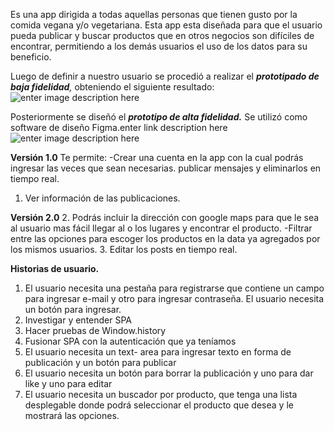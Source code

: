Es una app dirigida a todas aquellas personas que tienen gusto por la comida vegana y/o vegetariana.
Esta app esta diseñada para que el usuario pueda publicar y buscar productos que en otros negocios son difíciles de encontrar, permitiendo a los demás usuarios el uso de los datos para su beneficio.

 Luego de definir a nuestro usuario se procedió a realizar el _**prototipado de baja fidelidad**,_ obteniendo el siguiente resultado:
 ![enter image description here](https://lh3.googleusercontent.com/aDBM1_Zh8uoWdTpzXIde3OyYykhMfaHLQsf9xDqAHfNWqOScD3xocpaKrQnFUsBxaD6lA8bxDtHMJQ)
 
 Posteriormente se diseñó el _**prototipo de alta fidelidad.**_ Se utilizó como software de diseño Figma.enter link description here
 ![enter image description here](https://lh3.googleusercontent.com/1CZvaSo_CP1uWETHPfpXuMzyP21qEQqksE6D538O8kOxgv0IZkO6ym6CqJXjh48Y0dH7Yy6BcfEOdg)

 **Versión 1.0** 
  Te permite:
 -Crear una cuenta en la app con la cual podrás ingresar las veces que sean necesarias.
publicar mensajes y eliminarlos en tiempo real.
 1. Ver información de las publicaciones.
 
 **Versión 2.0**
 2. Podrás incluir la dirección con google maps para que le sea al usuario mas fácil llegar al o los lugares y encontrar el producto.
 -Filtrar entre las opciones para escoger los productos en la data ya agregados por los mismos usuarios.
 3. Editar los posts en tiempo real.

**Historias de usuario.**
 1. El usuario necesita una pestaña para registrarse que contiene un campo para ingresar e-mail y otro para ingresar contraseña. El usuario necesita un botón para ingresar.
 2. Investigar y entender SPA
 3. Hacer pruebas de Window.history
 4. Fusionar SPA con la autenticación que ya teníamos
 5. El usuario necesita un text- area para ingresar texto en forma de publicación y un botón para publicar
 6. El usuario necesita un botón para borrar la publicación y uno para dar like y uno para editar
 7. El usuario necesita un buscador por producto, que tenga una lista desplegable donde podrá seleccionar el producto que desea y le mostrará las opciones.
